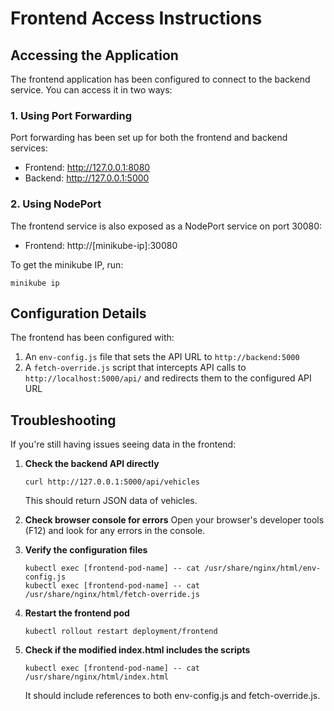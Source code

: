 # Frontend Access Instructions

## Accessing the Application

The frontend application has been configured to connect to the backend service. You can access it in two ways:

### 1. Using Port Forwarding

Port forwarding has been set up for both the frontend and backend services:
- Frontend: http://127.0.0.1:8080
- Backend: http://127.0.0.1:5000

### 2. Using NodePort

The frontend service is also exposed as a NodePort service on port 30080:
- Frontend: http://[minikube-ip]:30080

To get the minikube IP, run:
```
minikube ip
```

## Configuration Details

The frontend has been configured with:

1. An `env-config.js` file that sets the API URL to `http://backend:5000`
2. A `fetch-override.js` script that intercepts API calls to `http://localhost:5000/api/` and redirects them to the configured API URL

## Troubleshooting

If you're still having issues seeing data in the frontend:

1. **Check the backend API directly**
   ```
   curl http://127.0.0.1:5000/api/vehicles
   ```
   This should return JSON data of vehicles.

2. **Check browser console for errors**
   Open your browser's developer tools (F12) and look for any errors in the console.

3. **Verify the configuration files**
   ```
   kubectl exec [frontend-pod-name] -- cat /usr/share/nginx/html/env-config.js
   kubectl exec [frontend-pod-name] -- cat /usr/share/nginx/html/fetch-override.js
   ```

4. **Restart the frontend pod**
   ```
   kubectl rollout restart deployment/frontend
   ```

5. **Check if the modified index.html includes the scripts**
   ```
   kubectl exec [frontend-pod-name] -- cat /usr/share/nginx/html/index.html
   ```
   It should include references to both env-config.js and fetch-override.js. 